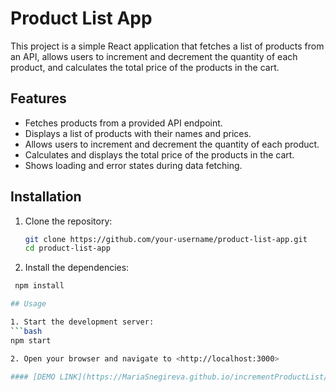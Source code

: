 # Product List App

This project is a simple React application that fetches a list of products from an API, allows users to increment and decrement the quantity of each product, and calculates the total price of the products in the cart.

## Features

- Fetches products from a provided API endpoint.
- Displays a list of products with their names and prices.
- Allows users to increment and decrement the quantity of each product.
- Calculates and displays the total price of the products in the cart.
- Shows loading and error states during data fetching.

## Installation

1. Clone the repository:

   ```bash
   git clone https://github.com/your-username/product-list-app.git
   cd product-list-app

2. Install the dependencies:

  ```bash
   npm install

## Usage

1. Start the development server:
  ```bash
  npm start

2. Open your browser and navigate to <http://localhost:3000>

#### [DEMO LINK](https://MariaSnegireva.github.io/incrementProductList/)
